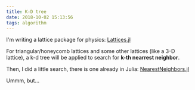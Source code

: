 ```yaml
---
title: K-D tree
date: 2018-10-02 15:13:56
tags: algorithm
---
```


I'm writing a lattice package for physics: [Lattices.jl](https://github.com/Roger-luo/Lattices.jl)

For triangular/honeycomb lattices and some other lattices (like a 3-D lattice), a k-d tree will be applied to
search for **k-th nearrest neighbor**.

Then, I did a little search, there is one already in Julia: [NearestNeighbors.jl](https://github.com/KristofferC/NearestNeighbors.jl)

Ummm, but...
